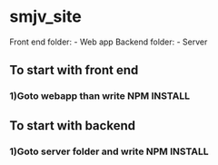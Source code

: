 # smjv_site

Front end folder: - Web app
Backend folder: - Server

## To start with front end

### 1)Goto webapp  than write NPM INSTALL

## To start with backend 

### 1)Goto server folder and write NPM INSTALL
